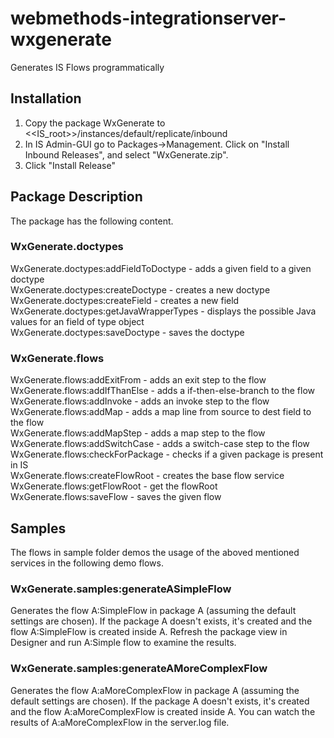 # webmethods-integrationserver-wxgenerate
Generates IS Flows programmatically

## Installation
1) Copy the package WxGenerate to <<IS_root>>/instances/default/replicate/inbound
2) In IS Admin-GUI go to Packages->Management. Click on "Install Inbound Releases", and select "WxGenerate.zip".
3) Click "Install Release"

## Package Description
The package has the following content.

### WxGenerate.doctypes
WxGenerate.doctypes:addFieldToDoctype		<tab indent=20/>- adds a given field to a given doctype<br />
WxGenerate.doctypes:createDoctype			- creates a new doctype<br />
WxGenerate.doctypes:createField				- creates a new field<br />
WxGenerate.doctypes:getJavaWrapperTypes		- displays the possible Java values for an field of type object<br />
WxGenerate.doctypes:saveDoctype				- saves the doctype<br />

### WxGenerate.flows
WxGenerate.flows:addExitFrom				- adds an exit step to the flow<br />
WxGenerate.flows:addIfThanElse				- adds a if-then-else-branch to the flow<br />
WxGenerate.flows:addInvoke					- adds an invoke step to the flow<br />
WxGenerate.flows:addMap						- adds a map line from source to dest field to the flow<br />
WxGenerate.flows:addMapStep					- adds a map step to the flow<br />
WxGenerate.flows:addSwitchCase				- adds a switch-case step to the flow<br />
WxGenerate.flows:checkForPackage			- checks if a given package is present in IS<br />
WxGenerate.flows:createFlowRoot				- creates the base flow service<br />
WxGenerate.flows:getFlowRoot				- get the flowRoot<br />
WxGenerate.flows:saveFlow					- saves the given flow<br />

## Samples
The flows in sample folder demos the usage of the aboved mentioned services in the following demo flows.

### WxGenerate.samples:generateASimpleFlow
Generates the flow A:SimpleFlow in package A (assuming the default settings are chosen).
If the package A doesn't exists, it's created and the flow A:SimpleFlow is created inside A.
Refresh the package view in Designer and run A:Simple flow to examine the results.

### WxGenerate.samples:generateAMoreComplexFlow
Generates the flow A:aMoreComplexFlow in package A (assuming the default settings are chosen).
If the package A doesn't exists, it's created and the flow A:aMoreComplexFlow is created inside A.
You can watch the results of A:aMoreComplexFlow in the server.log file.

